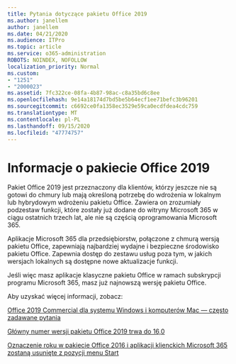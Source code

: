 ```yaml
---
title: Pytania dotyczące pakietu Office 2019
ms.author: janellem
author: janellem
ms.date: 04/21/2020
ms.audience: ITPro
ms.topic: article
ms.service: o365-administration
ROBOTS: NOINDEX, NOFOLLOW
localization_priority: Normal
ms.custom:
- "1251"
- "2000023"
ms.assetid: 7fc322ce-08fa-4b87-98ac-c8a35bd6c8ee
ms.openlocfilehash: 9e14a18174d7bd5be5b64ecf1ee71befc3b96201
ms.sourcegitcommit: c6692ce0fa1358ec3529e59ca0ecdfdea4cdc759
ms.translationtype: MT
ms.contentlocale: pl-PL
ms.lasthandoff: 09/15/2020
ms.locfileid: "47774757"
---
```

# <a name="about-office-2019"></a>Informacje o pakiecie Office 2019

Pakiet Office 2019 jest przeznaczony dla klientów, którzy jeszcze nie są gotowi do chmury lub mają określoną potrzebę do wdrożenia w lokalnym lub hybrydowym wdrożeniu pakietu Office. Zawiera on zrozumiały podzestaw funkcji, które zostały już dodane do witryny Microsoft 365 w ciągu ostatnich trzech lat, ale nie są częścią oprogramowania Microsoft 365.
  
Aplikacje Microsoft 365 dla przedsiębiorstw, połączone z chmurą wersją pakietu Office, zapewniają najbardziej wydajne i bezpieczne środowisko pakietu Office. Zapewnia dostęp do zestawu usług poza tym, w jakich wersjach lokalnych są dostępne nowe aktualizacje funkcji.
  
Jeśli więc masz aplikacje klasyczne pakietu Office w ramach subskrypcji programu Microsoft 365, masz już najnowszą wersję pakietu Office.
  
Aby uzyskać więcej informacji, zobacz:
  
[Office 2019 Commercial dla systemu Windows i komputerów Mac — często zadawane pytania](https://support.microsoft.com/help/4133312)
  
[Główny numer wersji pakietu Office 2019 trwa do 16,0](https://docs.microsoft.com/deployoffice/office2019/overview)
  
[Oznaczenie roku w pakiecie Office 2016 i aplikacji klienckich Microsoft 365 zostaną usunięte z pozycji menu Start](https://support.office.com/article/8fe5e052-76d2-49de-af30-2e84ed3da907?wt.mc_id=Alchemy_ClientDIA)
  
